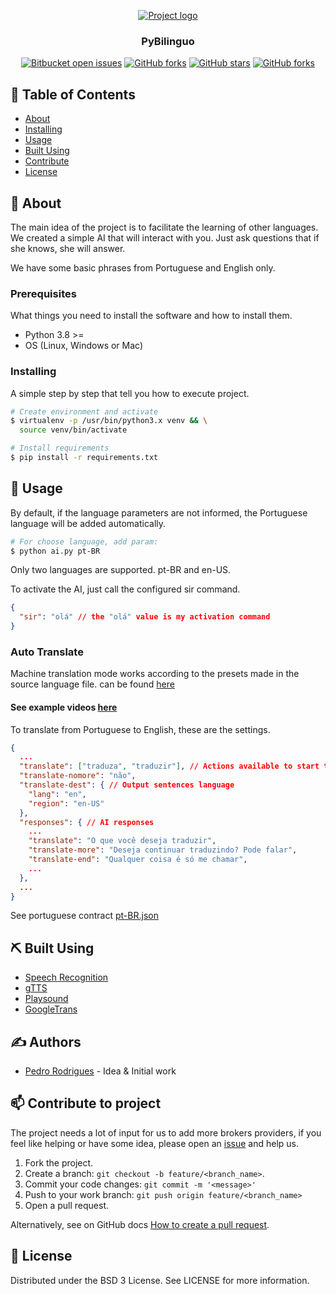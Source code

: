 <p align="center">
    <a href="" rel="noopener">
        <img src="img.png" alt="Project logo">
    </a>
</p>

<h3 align="center">PyBilinguo</h3>

<div align="center">

[![Bitbucket open issues](https://img.shields.io/bitbucket/issues/preduus/pybilinguo?style=for-the-badge)](https://github.com/preduus/pybilinguo/issues)
[![GitHub forks](https://img.shields.io/github/forks/preduus/pybilinguo?style=for-the-badge)]()
[![GitHub stars](https://img.shields.io/github/stars/preduus/pybilinguo?style=for-the-badge)]()
[![GitHub forks](https://img.shields.io/github/license/preduus/pybilinguo?style=for-the-badge)](/LICENSE)

</div>


## 📝 Table of Contents

- [About](#about)
- [Installing](#installing)
- [Usage](#usage)
- [Built Using](#built_using)
- [Contribute](#contribute)
- [License](#license)

## 🧐 About <a name="about"></a>

The main idea of ​​the project is to facilitate the learning of other languages.
We created a simple AI that will interact with you. Just ask questions that if she knows, she will answer.

We have some basic phrases from Portuguese and English only.

### Prerequisites

What things you need to install the software and how to install them.

* Python 3.8 >=
* OS (Linux, Windows or Mac)

### Installing

A simple step by step that tell you how to execute project.

```bash
# Create environment and activate
$ virtualenv -p /usr/bin/python3.x venv && \
  source venv/bin/activate

# Install requirements
$ pip install -r requirements.txt
```

## 🎈 Usage <a name="usage"></a>

By default, if the language parameters are not informed, the Portuguese language will be added automatically.
```bash
# For choose language, add param:
$ python ai.py pt-BR
```
Only two languages are supported. pt-BR and en-US.

To activate the AI, just call the configured sir command.
```json
{
  "sir": "olá" // the "olá" value is my activation command
}
```

### Auto Translate
Machine translation mode works according to the presets made in the source language file.
can be found [here](./lang/contracts)

#### See example videos [here](https://youtube.com/playlist?list=PLnbZn6zK58XGCDGX7o8BPwnvH5blACb1w)


To translate from Portuguese to English, these are the settings.
```json
{
  ...
  "translate": ["traduza", "traduzir"], // Actions available to start translation
  "translate-nomore": "não",
  "translate-dest": { // Output sentences language
    "lang": "en",
    "region": "en-US"
  },
  "responses": { // AI responses
    ...
    "translate": "O que você deseja traduzir",
    "translate-more": "Deseja continuar traduzindo? Pode falar",
    "translate-end": "Qualquer coisa é só me chamar",
    ...
  },
  ...
}
```
See portuguese contract [pt-BR.json](./lang/contracts/pt-br.json)


## ⛏️ Built Using <a name="built_using"></a>

- [Speech Recognition](https://github.com/Uberi/speech_recognition#readme)
- [gTTS](https://github.com/pndurette/gTTS)
- [Playsound](https://github.com/TaylorSMarks/playsound)
- [GoogleTrans](https://py-googletrans.readthedocs.io/)

## ✍️ Authors <a name="authors"></a>

- [Pedro Rodrigues](https://github.com/preduus) - Idea & Initial work

## 📫 Contribute to project <a name="contribute"></a>
The project needs a lot of input for us to add more brokers providers, if you feel like helping or have some idea, please open an [issue](/../../issues) and help us.

1. Fork the project.
2. Create a branch: `git checkout -b feature/<branch_name>`.
3. Commit your code changes: `git commit -m '<message>'`
4. Push to your work branch: `git push origin feature/<branch_name>`
5. Open a pull request.

Alternatively, see on GitHub docs [How to create a pull request](https://help.github.com/en/github/collaborating-with-issues-and-pull-requests/creating-a-pull-request).

## 📝 License <a name="license"></a>

Distributed under the BSD 3 License. See LICENSE for more information.
